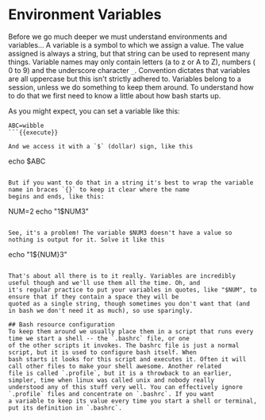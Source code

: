 # Environment Variables
Before we go much deeper we must understand environments and variables... A variable is a symbol to which we assign a value. The value 
assigned is always a string, but that string can be used to represent many things. Variable names may only contain letters
(a to z or A to Z), numbers ( 0 to 9) and the underscore character `_`. Convention dictates that variables are all uppercase
but this isn't strictly adhered to. Variables belong to a session, unless we do something to keep them around. To understand
how to do that we first need to know a little about how bash starts up.
 
As you might expect, you can set a variable like this:

```
ABC=wibble
```{{execute}}

And we access it with a `$` (dollar) sign, like this

```
echo $ABC
```{{execute}}

But if you want to do that in a string it's best to wrap the variable name in braces `{}` to keep it clear where the name 
begins and ends, like this:

```
NUM=2
echo "1$NUM3"
```{{execute}}

See, it's a problem! The variable $NUM3 doesn't have a value so nothing is output for it. Solve it like this

```
echo "1${NUM}3"
```{{execute}}

That's about all there is to it really. Variables are incredibly useful though and we'll use them all the time. Oh, and
it's regular practice to put your variables in quotes, like "$NUM", to ensure that if they contain a space they will be 
quoted as a single string, though sometimes you don't want that (and in bash we don't need it as much), so use sparingly.
 
## Bash resource configuration 
To keep them around we usually place them in a script that runs every time we start a shell -- the `.bashrc` file, or one 
of the other scripts it invokes. The bashrc file is just a normal script, but it is used to configure bash itself. When 
bash starts it looks for this script and executes it. Often it will call other files to make your shell awesome. Another related 
file is called `.profile`, but it is a throwback to an earlier, simpler, time when linux was called unix and nobody really 
understood any of this stuff very well. You can effectively ignore `.profile` files and concentrate on `.bashrc`. If you want
a variable to keep its value every time you start a shell or terminal, put its definition in `.bashrc`.

